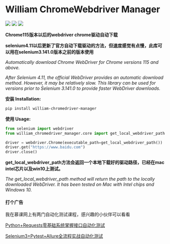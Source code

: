 # William ChromeWebdriver Manager

![](https://img.shields.io/badge/python-%3E%3D3.7-brightgreen)
![](https://img.shields.io/badge/License-MIT-blue)
![](https://img.shields.io/badge/version-0.0.2-yellowgreen)

**Chrome115版本以后的webdriver chrome驱动自动下载**

**selenium4.11以后更新了官方自动下载驱动的方法，但速度感觉有点慢，此库可以用在selenium3.141.0版本之前的版本使用**

_Automatically download Chrome WebDriver for Chrome versions 115 and above._

_After Selenium 4.11, the official WebDriver provides an automatic download method. However, it may be relatively slow. This library can be used for versions prior to Selenium 3.141.0 to provide faster WebDriver downloads._

**安装 Installation:**
```bash
pip install william-chromedriver-manager
```
**使用 Usage:**
```python
from selenium import webdriver
from william_chromedriver_manager.core import get_local_webdriver_path

driver = webdriver.Chrome(executable_path=get_local_webdriver_path())
driver.get("https://www.baidu.com")
driver.close()
```
**get_local_webdriver_path方法会返回一个本地下载好的驱动路径，已经在mac intel芯片以及win10上测试。**

_The get_local_webdriver_path method will return the path to the locally downloaded WebDriver. It has been tested on Mac with Intel chips and Windows 10._

#### 打个广告
我在慕课网上有两门自动化测试课程，感兴趣的小伙伴可以看看

[Python+Requests零基础系统掌握接口自动化测试](https://coding.imooc.com/class/629.html)

[Selenium3+Pytest+Allure全流程实战自动化测试](https://coding.imooc.com/class/592.html)
